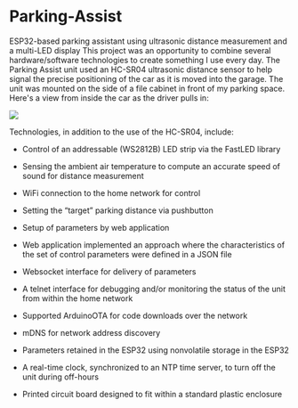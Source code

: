 # Parking-Assist
ESP32-based parking assistant using ultrasonic distance measurement and a multi-LED display
This project was an opportunity to combine several hardware/software technologies to create something I use every day. 
The Parking Assist unit used an HC-SR04 ultrasonic distance sensor to help signal the precise positioning of the car 
as it is moved into the garage. The unit was mounted on the side of a file cabinet in front of my parking space.
Here's a view from inside the car as the driver pulls in:

![](images/parkme-540p.gif)

Technologies, in addition to the use of the HC-SR04, include:

*	Control of an addressable (WS2812B) LED strip via the FastLED library

*	Sensing the ambient air temperature to compute an accurate speed of sound for distance measurement

*	WiFi connection to the home network for control

*	Setting the “target” parking distance via pushbutton

*	Setup of parameters by web application

*	Web application implemented an approach where the characteristics of the set of control parameters were defined in a JSON file

*	Websocket interface for delivery of parameters

*	A telnet interface for debugging and/or monitoring the status of the unit from within the home network

*	Supported ArduinoOTA for code downloads over the network

*	mDNS for network address discovery

*	Parameters retained in the ESP32 using nonvolatile storage in the ESP32

*	A real-time clock, synchronized to an NTP time server, to turn off the unit during off-hours

*	Printed circuit board designed to fit within a standard plastic enclosure
